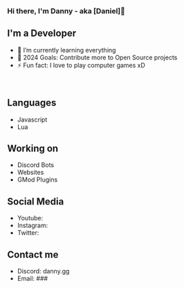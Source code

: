 ### Hi there, I'm Danny - aka [Daniel]👋 

## I'm a Developer ##

- 🌱 I’m currently learning everything
- 🥅 2024 Goals: Contribute more to Open Source projects
- ⚡ Fun fact: I love to play computer games xD

<br />

## Languages
- Javascript
- Lua

## Working on
- Discord Bots
- Websites
- GMod Plugins

## Social Media
- Youtube: 
- Instagram:
- Twitter:

## Contact me 
- Discord: danny.gg
- Email: ###
